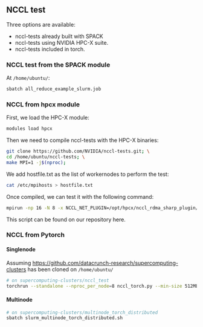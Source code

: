
## NCCL test

Three options are available:

- nccl-tests already built with SPACK
- nccl-tests using NVIDIA HPC-X suite.
- nccl-tests included in torch.

### NCCL test from the SPACK module

At `/home/ubuntu/`:

```bash
sbatch all_reduce_example_slurm.job
```

### NCCL from hpcx module

First, we load the HPC-X module:

```bash
modules load hpcx
```

Then we need to compile nccl-tests with the HPC-X binaries:

```bash
git clone https://github.com/NVIDIA/nccl-tests.git; \
cd /home/ubuntu/nccl-tests; \
make MPI=1 -j$(nproc);
```

We add hostfile.txt as the list of workernodes to perform the test:

```bash
cat /etc/mpihosts > hostfile.txt
```

Once compiled, we can test it with the following command:

```bash
mpirun -np 16 -N 8 -x NCCL_NET_PLUGIN=/opt/hpcx/nccl_rdma_sharp_plugin/lib/libnccl-net.so -hostfile hostfile.txt ./build/all_reduce_perf -b 512M -e 8G -f 2 -g 1
```

This script can be found on our repository here.

### NCCL from Pytorch

#### Singlenode

Assuming https://github.com/datacrunch-research/supercomputing-clusters has been cloned on `/home/ubuntu/`

```bash
# on supercomputing-clusters/nccl_test
torchrun --standalone --nproc_per_node=8 nccl_torch.py --min-size 512MB --max-size 8GB --num-iters 5 --pin-memory --preallocate
```

#### Multinode

```bash
# on supercomputing-clusters/multinode_torch_distributed
sbatch slurm_multinode_torch_distributed.sh
```
